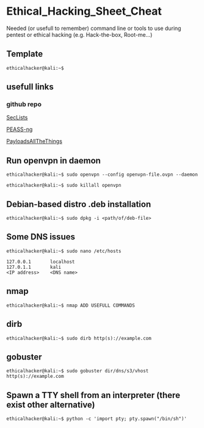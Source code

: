 # Ethical_Hacking_Sheet_Cheat
Needed (or usefull to remember) command line or tools to use during pentest or ethical hacking (e.g. Hack-the-box, Root-me...)

## Template
```console
ethicalhacker@kali:~$
```

## usefull links
### github repo
[SecLists](https://github.com/danielmiessler/SecLists)

[PEASS-ng](https://github.com/carlospolop/PEASS-ng)

[PayloadsAllTheThings](https://github.com/swisskyrepo/PayloadsAllTheThings)

## Run openvpn in daemon
```console
ethicalhacker@kali:~$ sudo openvpn --config openvpn-file.ovpn --daemon
```
```console
ethicalhacker@kali:~$ sudo killall openvpn
```


## Debian-based distro .deb installation
```console
ethicalhacker@kali:~$ sudo dpkg -i <path/of/deb-file>
```
## Some DNS issues
```console
ethicalhacker@kali:~$ sudo nano /etc/hosts

127.0.0.1       localhost
127.0.1.1       kali
<IP address>	<DNS name>

```
## nmap
```console
ethicalhacker@kali:~$ nmap ADD USEFULL COMMANDS
```
## dirb
```console
ethicalhacker@kali:~$ sudo dirb http(s)://example.com
```
## gobuster    
```console
ethicalhacker@kali:~$ sudo gobuster dir/dns/s3/vhost http(s)://example.com
```

## Spawn a TTY shell from an interpreter (there exist other alternative)
```console
ethicalhacker@kali:~$ python -c 'import pty; pty.spawn("/bin/sh")'
```
